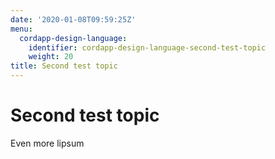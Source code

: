 ```yaml
---
date: '2020-01-08T09:59:25Z'
menu:
  cordapp-design-language:
    identifier: cordapp-design-language-second-test-topic
    weight: 20
title: Second test topic
---
```



# Second test topic


Even more lipsum